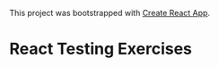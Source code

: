 This project was bootstrapped with [Create React App](https://github.com/facebook/create-react-app).
# React Testing Exercises
